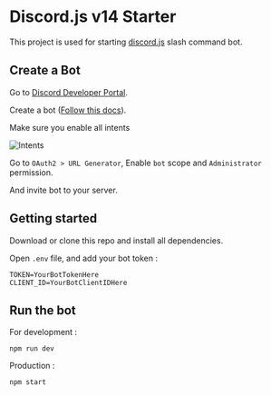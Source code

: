 
# Discord.js v14 Starter

This project is used for starting [discord.js](https://npmjs.org/discord.js) slash command bot.
## Create a Bot
Go to [Discord Developer Portal](https://discord.com/developers/applications).

Create a bot ([Follow this docs](https://discord.com/developers/docs/getting-started)).

Make sure you enable all intents

![Intents](https://firebasestorage.googleapis.com/v0/b/imagezing-c65af.appspot.com/o/7ac39823-1d70-4a7f-9edc-435bde499536?alt=media&token=677ea76f-1c8a-4d73-84a5-807a2b1333e7)

Go to `OAuth2 > URL Generator`, Enable `bot`  scope and `Administrator` permission.

And invite bot to your server.

## Getting started
Download or clone this repo and install all dependencies.

Open `.env` file, and add your bot token :
```
TOKEN=YourBotTokenHere
CLIENT_ID=YourBotClientIDHere
```

## Run the bot
For development :
```
npm run dev
```
Production :
```
npm start
```
